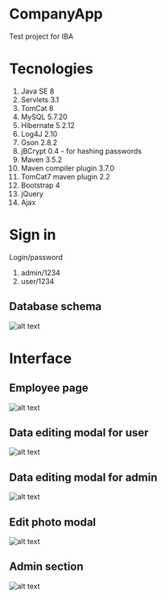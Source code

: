 # CompanyApp
Test project for IBA
# Tecnologies
1. Java SE 8
2. Servlets 3.1
3. TomCat 8
4. MySQL 5.7.20
5. Hibernate 5.2.12
6. Log4J 2.10
7. Gson 2.8.2
8. jBCrypt 0.4 - for hashing passwords
9. Maven 3.5.2
10. Maven compiler plugin 3.7.0
11. TomCat7 maven plugin 2.2
12. Bootstrap 4
13. jQuery
14. Ajax
# Sign in
Login/password
1. admin/1234
2. user/1234
## Database schema
![alt text](https://pp.userapi.com/c830709/v830709665/5c4d2/TH8qsvXsia8.jpg)
# Interface
## Employee page
![alt text](https://pp.userapi.com/c840639/v840639528/4d296/45VcGE-I1Sg.jpg)
## Data editing modal for user
![alt text](https://pp.userapi.com/c840639/v840639528/4d2a0/rl3W-3vkNpg.jpg)
## Data editing modal for admin
![alt text](https://pp.userapi.com/c834400/v834400528/a31e5/3iwA5HRVcwM.jpg)
## Edit photo modal
![alt text](https://pp.userapi.com/c834400/v834400528/a31db/HY6cduVEJM4.jpg)
## Admin section
![alt text](https://pp.userapi.com/c840639/v840639528/4d2be/UY8ctidGmn4.jpg)
